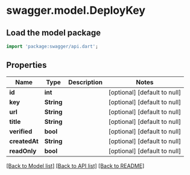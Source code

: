 # swagger.model.DeployKey

## Load the model package
```dart
import 'package:swagger/api.dart';
```

## Properties
Name | Type | Description | Notes
------------ | ------------- | ------------- | -------------
**id** | **int** |  | [optional] [default to null]
**key** | **String** |  | [optional] [default to null]
**url** | **String** |  | [optional] [default to null]
**title** | **String** |  | [optional] [default to null]
**verified** | **bool** |  | [optional] [default to null]
**createdAt** | **String** |  | [optional] [default to null]
**readOnly** | **bool** |  | [optional] [default to null]

[[Back to Model list]](../README.md#documentation-for-models) [[Back to API list]](../README.md#documentation-for-api-endpoints) [[Back to README]](../README.md)

